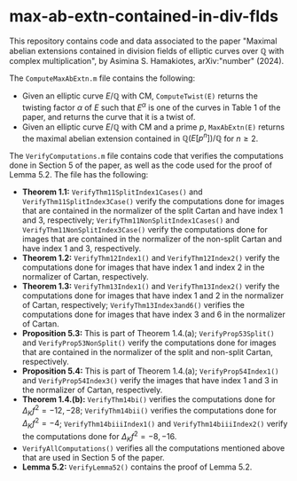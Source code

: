 # max-ab-extn-contained-in-div-flds

This repository contains code and data associated to the paper "Maximal abelian extensions contained in division fields of elliptic curves over $\mathbb{Q}$ with complex multiplication", by Asimina S. Hamakiotes, arXiv:"number" (2024).


The ```ComputeMaxAbExtn.m``` file contains the following: 
* Given an elliptic curve $E/\mathbb{Q}$ with CM, ```ComputeTwist(E)``` returns the twisting factor $\alpha$ of $E$ such that $E^\alpha$ is one of the curves in Table 1 of the paper, and returns the curve that it is a twist of. 
* Given an elliptic curve $E/\mathbb{Q}$ with CM and a prime $p$, ```MaxAbExtn(E)``` returns the maximal abelian extension contained in $\mathbb{Q}(E[p^n])/\mathbb{Q}$ for $n \geq 2$. 

The ```VerifyComputations.m``` file contains code that verifies the computations done in Section 5 of the paper, as well as the code used for the proof of Lemma 5.2. The file has the following: 
* **Theorem 1.1:** ```VerifyThm11SplitIndex1Cases()``` and ```VerifyThm11SplitIndex3Case()``` verify the computations done for images that are contained in the normalizer of the split Cartan and have index 1 and 3, respectively; ```VerifyThm11NonSplitIndex1Cases()``` and ```VerifyThm11NonSplitIndex3Case()``` verify the computations done for images that are contained in the normalizer of the non-split Cartan and have index 1 and 3, respectively.
* **Theorem 1.2:** ```VerifyThm12Index1()``` and ```VerifyThm12Index2()``` verify the computations done for images that have index 1 and index 2 in the normalizer of Cartan, respectively.
* **Theorem 1.3:** ```VerifyThm13Index1()``` and ```VerifyThm13Index2()``` verify the computations done for images that have index 1 and 2 in the normalizer of Cartan, respectively; ```VerifyThm13Index3and6()``` verifies the computations done for images that have index 3 and 6 in the normalizer of Cartan.
* **Proposition 5.3:** This is part of Theorem 1.4.(a); ```VerifyProp53Split()``` and ```VerifyProp53NonSplit()``` verify the computations done for images that are contained in the normalizer of the split and non-split Cartan, respectively.
* **Proposition 5.4:** This is part of Theorem 1.4.(a); ```VerifyProp54Index1()``` and ```VerifyProp54Index3()``` verify the images that have index 1 and 3 in the normalizer of Cartan, respectively. 
* **Theorem 1.4.(b):** ```VerifyThm14bi()``` verifies the computations done for $\Delta_Kf^2 = -12, -28$; ```VerifyThm14bii()``` verifies the computations done for $\Delta_Kf^2 = -4$; ```VerifyThm14biiiIndex1()``` and ```VerifyThm14biiiIndex2()``` verify the computations done for $\Delta_Kf^2 = -8, -16$. 
* ```VerifyAllComputations()``` verifies all the computations mentioned above that are used in Section 5 of the paper.
* **Lemma 5.2:** ```VerifyLemma52()``` contains the proof of Lemma 5.2. 


